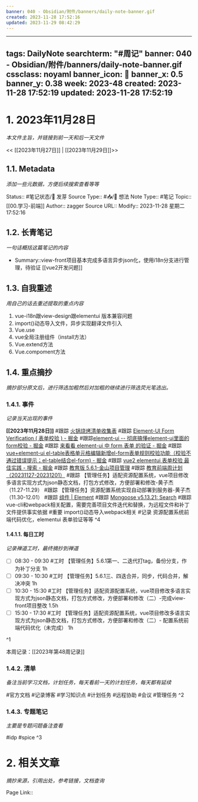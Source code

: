 ```yaml
---
banner: 040 - Obsidian/附件/banners/daily-note-banner.gif
created: 2023-11-28 17:52:16
updated: 2023-11-29 08:42:29
---
```

---
tags: DailyNote
searchterm: "#周记"
banner: 040 - Obsidian/附件/banners/daily-note-banner.gif
cssclass: noyaml
banner_icon: 💌
banner_x: 0.5
banner_y: 0.38
week: 2023-48
created: 2023-11-28 17:52:19
updated: 2023-11-28 17:52:19
---

# 1. 2023年11月28日

_本文件主旨，并链接到前一天和后一天文件_

<< [[2023年11月27日]] | [[2023年11月29日]]>>

## 1.1. Metadata

_添加一些元数据，方便后续搜索查看等等_

Status:: #笔记状态/🌱 发芽
Source Type:: #📥/💭 想法 
Note Type:: #笔记
Topic:: [[00.学习-前端]]
Author:: zagger
Source URL::
Modify:: 2023-11-28 星期二 17:52:16

## 1.2. 长青笔记

_一句话概括这篇笔记的内容_

- Summary::view-front项目基本完成多语言异步json化，使用i18n分支进行管理，待验证
[[vue2开发问题]]
## 1.3. 自我重述

_用自己的话去重述提取的重点内容_

1. vue-i18n跟view-design跟elementui 版本兼容问题
2. import()动态导入文件，异步实现翻译文件引入
3. Vue.use
4. vue全局注册组件（install方法）
5. Vue.extend方法
6. Vue.compoment方法

## 1.4. 重点摘抄

_摘抄部分原文后，进行筛选加粗然后对加粗的继续进行筛选荧光笔选出。_

### 1.4.1. 事件

_记录当天出现的事件_

**[[2023年11月28日]]** 
#跟踪 [火锅烧烤清单收集表](https://www.kdocs.cn/l/cgUzOODYBweN)
#跟踪 [Element-UI Form Verification ( 表单校验 ) - 掘金](https://juejin.cn/post/6975495834360086535?searchId=2023112817032095B750C95262AC659CA7)
#跟踪[element-ui -- 彻底搞懂element-ui里面的form校验 - 掘金](https://juejin.cn/post/6844904136492728327?searchId=2023112817032095B750C95262AC659CA7)
#跟踪 [来看看 element-ui 中 form 表单 的验证 - 掘金](https://juejin.cn/post/7221001498753695805?searchId=2023112817032095B750C95262AC659CA7)
#跟踪 [vue+element-ui el-table表格单元格编辑新增el-form表单规则校验功能（校验不通过错误提示；el-table结合el-form) - 掘金](https://juejin.cn/post/7225127360444940346?searchId=2023112817032095B750C95262AC659CA7)
#跟踪 [vue2 elementui 表单校验 最佳实践 - 搜索 - 掘金](https://juejin.cn/search?query=vue2%20elementui%20%E8%A1%A8%E5%8D%95%E6%A0%A1%E9%AA%8C%20%E6%9C%80%E4%BD%B3%E5%AE%9E%E8%B7%B5&fromSeo=1&fromHistory=0&fromSuggest=0)
#跟踪 [教育版 5.6.1-金山项目管理](https://pm.wps.cn/?vcl_cli=st&group_id=1769798260#/project/1689748253699124?viewId=1689748253716436)
#跟踪 [教育前端周计划（20231127-20231201）](https://www.kdocs.cn/l/cncngxEcagIY)
#跟踪 【管理任务】适配资源配置系统，vue项目修改多语言实现方式为json静态文档，打包方式修改，方便部署和修改-黄子杰（11.27-11.29）
#跟踪 【管理任务】资源配置系统实现自动部署到服务器-黄子杰（11.30-12.01）
#跟踪 [组件 | Element](https://element.eleme.cn/#/zh-CN/component/form)
#跟踪 [Mongoose v5.13.21: Search](https://mongoosejs.com/docs/5.x/docs/search.html?q=pre)
#跟踪 vue-cli和webpack相关配置，需要完善项目文件迭代和替换，为远程文件和补丁文件提供事实依据
#重要 import()动态导入webpack相关
#记录 资源配置系统前端代码优化，elementui 表单验证等等
^4
#### 1.4.1.1. 每日工时

_记录禅道工时，最终摘抄到禅道_

- [ ] 08:30 - 09:30 #工时 【管理任务】5.6.1第一、二迭代打tag，备份分支，作为补丁分支 1h
- [ ] 09:30 - 10:30 #工时 【管理任务】5.6.1三、四迭合并，同步，代码合并，解决冲突 1h
- [ ] 10:30 - 15:30 #工时  【管理任务】适配资源配置系统，vue项目修改多语言实现方式为json静态文档，打包方式修改，方便部署和修改（二）-完成view-front项目整改 1.5h
- [ ] 15:30  - 17:30 #工时  【管理任务】适配资源配置系统，vue项目修改多语言实现方式为json静态文档，打包方式修改，方便部署和修改（二）- 配置系统前端代码优化（未完成） 1h

^1

本周记录：[[2023年第48周记录]]

### 1.4.2. 清单

_备注当前学习文档，计划任务，每天看前一天的计划任务，每天都有延续_

#官方文档 
#记录博客
#学习知识点
#计划任务
#远程协助
#会议 
#管理任务
^2

### 1.4.3. 专题笔记

_主要是专题问题备注查看_

#idp
#spice
^3

# 2. 相关文章

_摘抄来源，引用出处，参考链接，文档查询_

Page Link::

